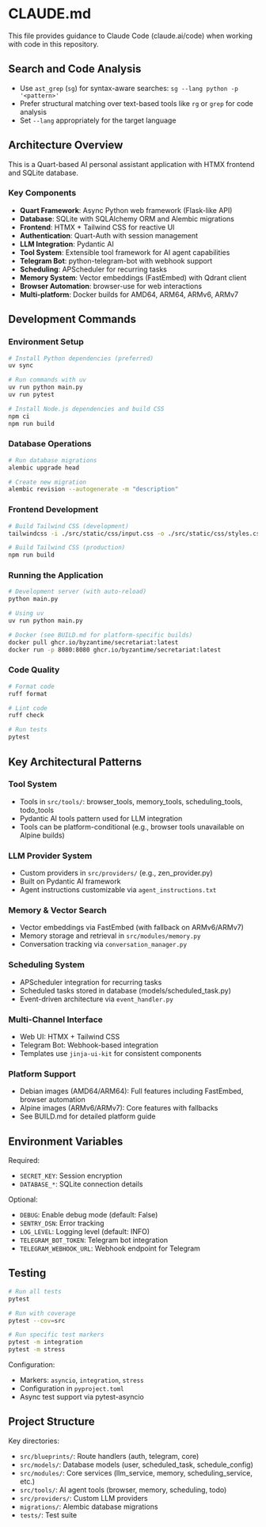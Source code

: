 # CLAUDE.md

This file provides guidance to Claude Code (claude.ai/code) when working with code in this repository.

## Search and Code Analysis

- Use `ast_grep` (`sg`) for syntax-aware searches: `sg --lang python -p '<pattern>'`
- Prefer structural matching over text-based tools like `rg` or `grep` for code analysis
- Set `--lang` appropriately for the target language

## Architecture Overview

This is a Quart-based AI personal assistant application with HTMX frontend and SQLite database.

### Key Components

- **Quart Framework**: Async Python web framework (Flask-like API)
- **Database**: SQLite with SQLAlchemy ORM and Alembic migrations
- **Frontend**: HTMX + Tailwind CSS for reactive UI
- **Authentication**: Quart-Auth with session management
- **LLM Integration**: Pydantic AI
- **Tool System**: Extensible tool framework for AI agent capabilities
- **Telegram Bot**: python-telegram-bot with webhook support
- **Scheduling**: APScheduler for recurring tasks
- **Memory System**: Vector embeddings (FastEmbed) with Qdrant client
- **Browser Automation**: browser-use for web interactions
- **Multi-platform**: Docker builds for AMD64, ARM64, ARMv6, ARMv7

## Development Commands

### Environment Setup
```bash
# Install Python dependencies (preferred)
uv sync

# Run commands with uv
uv run python main.py
uv run pytest

# Install Node.js dependencies and build CSS
npm ci
npm run build
```

### Database Operations
```bash
# Run database migrations
alembic upgrade head

# Create new migration
alembic revision --autogenerate -m "description"
```

### Frontend Development
```bash
# Build Tailwind CSS (development)
tailwindcss -i ./src/static/css/input.css -o ./src/static/css/styles.css --watch

# Build Tailwind CSS (production)
npm run build
```

### Running the Application
```bash
# Development server (with auto-reload)
python main.py

# Using uv
uv run python main.py

# Docker (see BUILD.md for platform-specific builds)
docker pull ghcr.io/byzantime/secretariat:latest
docker run -p 8080:8080 ghcr.io/byzantime/secretariat:latest
```

### Code Quality
```bash
# Format code
ruff format

# Lint code
ruff check

# Run tests
pytest
```

## Key Architectural Patterns

### Tool System
- Tools in `src/tools/`: browser_tools, memory_tools, scheduling_tools, todo_tools
- Pydantic AI tools pattern used for LLM integration
- Tools can be platform-conditional (e.g., browser tools unavailable on Alpine builds)

### LLM Provider System
- Custom providers in `src/providers/` (e.g., zen_provider.py)
- Built on Pydantic AI framework
- Agent instructions customizable via `agent_instructions.txt`

### Memory & Vector Search
- Vector embeddings via FastEmbed (with fallback on ARMv6/ARMv7)
- Memory storage and retrieval in `src/modules/memory.py`
- Conversation tracking via `conversation_manager.py`

### Scheduling System
- APScheduler integration for recurring tasks
- Scheduled tasks stored in database (models/scheduled_task.py)
- Event-driven architecture via `event_handler.py`

### Multi-Channel Interface
- Web UI: HTMX + Tailwind CSS
- Telegram Bot: Webhook-based integration
- Templates use `jinja-ui-kit` for consistent components

### Platform Support
- Debian images (AMD64/ARM64): Full features including FastEmbed, browser automation
- Alpine images (ARMv6/ARMv7): Core features with fallbacks
- See BUILD.md for detailed platform guide

## Environment Variables

Required:
- `SECRET_KEY`: Session encryption
- `DATABASE_*`: SQLite connection details

Optional:
- `DEBUG`: Enable debug mode (default: False)
- `SENTRY_DSN`: Error tracking
- `LOG_LEVEL`: Logging level (default: INFO)
- `TELEGRAM_BOT_TOKEN`: Telegram bot integration
- `TELEGRAM_WEBHOOK_URL`: Webhook endpoint for Telegram

## Testing

```bash
# Run all tests
pytest

# Run with coverage
pytest --cov=src

# Run specific test markers
pytest -m integration
pytest -m stress
```

Configuration:
- Markers: `asyncio`, `integration`, `stress`
- Configuration in `pyproject.toml`
- Async test support via pytest-asyncio

## Project Structure

Key directories:
- `src/blueprints/`: Route handlers (auth, telegram, core)
- `src/models/`: Database models (user, scheduled_task, schedule_config)
- `src/modules/`: Core services (llm_service, memory, scheduling_service, etc.)
- `src/tools/`: AI agent tools (browser, memory, scheduling, todo)
- `src/providers/`: Custom LLM providers
- `migrations/`: Alembic database migrations
- `tests/`: Test suite
